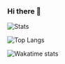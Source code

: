 ### Hi there 👋

![Stats](https://github-readme-stats.vercel.app/api?username=sergeyshaykhullin&count_private=true&show_icons=true)

![Top Langs](https://github-readme-stats.vercel.app/api/top-langs/?username=sergeyshaykhullin&layout=compact)

![Wakatime stats](https://github-readme-stats.vercel.app/api/wakatime?username=sergeyshaykhullin)
